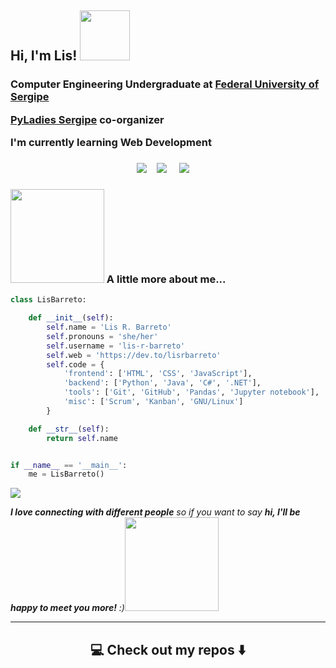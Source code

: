 <!--
**lis-r-barreto/lis-r-barreto** is a ✨ _special_ ✨ repository because its `README.md` (this file) appears on your GitHub profile.
--->  

<h2 align="left"> Hi, I'm Lis! <img src="https://media1.giphy.com/media/VCmLVsrZCoTjhpSKPU/giphy.gif" width="80"> </h2>

<h3>
  <p>Computer Engineering Undergraduate at <a href="http://www.ufs.br/">Federal University of Sergipe</a></p>
  <p><a href="instagram.com/pyladiessergipe/">PyLadies Sergipe</a><a> co-organizer</a></p>
  <p>I'm currently learning Web Development<p>
</h3>

<h3  align="center"></h3>
<p align="center">
  <a target="_blank"href="https://dev.to/lisrbarreto/"><img src="https://img.shields.io/badge/dev.to-%2312100E.svg?&style=for-the-badge&logo=dev.to&logoColor=white" /></a>&nbsp;&nbsp;&nbsp;
  <a target="_blank"href="https://www.linkedin.com/in/lis-r-barreto/"><img src="https://img.shields.io/badge/linkedin-%230077B5.svg?&style=for-the-badge&logo=linkedin&logoColor=white" /></a>&nbsp;&nbsp;&nbsp;&nbsp;
  <a href="mailto:lis_barreto@outlook.com?subject=Hello%20Lis,%20From%20Github"><img src="https://img.shields.io/badge/gmail-%23D14836.svg?&style=for-the-badge&logo=gmail&logoColor=white" /></a>&nbsp;&nbsp;&nbsp;&nbsp;
</p>



### <img src="https://media0.giphy.com/media/1Q9vRiMF7jjcNrFB2o/giphy.gif" width="150"> A little more about me...  


```python
class LisBarreto:

    def __init__(self):
        self.name = 'Lis R. Barreto'
        self.pronouns = 'she/her'
        self.username = 'lis-r-barreto'
        self.web = 'https://dev.to/lisrbarreto'
        self.code = {
            'frontend': ['HTML', 'CSS', 'JavaScript'],
            'backend': ['Python', 'Java', 'C#', '.NET'],
            'tools': ['Git', 'GitHub', 'Pandas', 'Jupyter notebook'],
            'misc': ['Scrum', 'Kanban', 'GNU/Linux']
        }

    def __str__(self):
        return self.name


if __name__ == '__main__':
    me = LisBarreto()


```

<img align="center" src="https://github-readme-stats.vercel.app/api?username=lis-r-barreto&show_icons=true&theme=synthwave">

<em><b>I love connecting with different people</b> so if you want to say <b>hi, I'll be happy to meet you more!</b> :)<img src="https://media.giphy.com/media/LnQjpWaON8nhr21vNW/giphy.gif" width="150"></em>

<hr>

<h2  align="center">💻 Check out my repos ⬇️ </h2>
